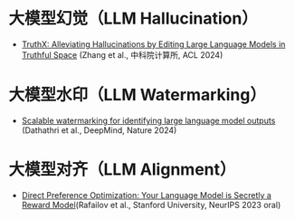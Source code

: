# 大模型幻觉（LLM Hallucination）
- [TruthX: Alleviating Hallucinations by Editing Large Language Models in Truthful Space](notes/TruthX.md) (Zhang et al., 中科院计算所, ACL 2024)
# 大模型水印（LLM Watermarking）
- [Scalable watermarking for identifying large language model outputs](notes/synthid-text.md) (Dathathri et al., DeepMind, Nature 2024)
# 大模型对齐（LLM Alignment）
- [Direct Preference Optimization: Your Language Model is Secretly a Reward Model](notes/DPO.md)(Rafailov et al., Stanford University, NeurIPS 2023 oral)


